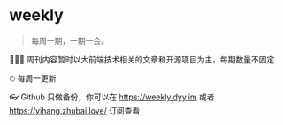 # weekly
> 每周一期，一期一会。

👨🏻‍💻 周刊内容暂时以大前端技术相关的文章和开源项目为主，每期数量不固定

⏱ 每周一更新

👓 Github 只做备份，你可以在 https://weekly.dyy.im 或者 https://yihang.zhubai.love/ 订阅查看
